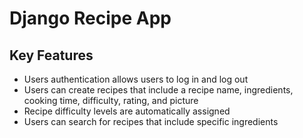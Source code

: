 # Django Recipe App

## Key Features

- Users authentication allows users to log in and log out
- Users can create recipes that include a recipe name, ingredients, cooking time, difficulty, rating, and picture
- Recipe difficulty levels are automatically assigned
- Users can search for recipes that include specific ingredients


